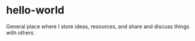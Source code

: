 # hello-world
General place where I store ideas, resources, and share and discuss things with others.
